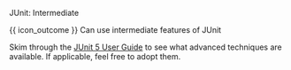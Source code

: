 <span id="title">JUnit: Intermediate</span>

<span id="prereqs"></span>

<span id="outcomes">{{ icon_outcome }} Can use intermediate features of JUnit</span>

<div id="body">

Skim through the [JUnit 5 User Guide](https://junit.org/junit5/docs/current/user-guide/) to see what advanced techniques are available. If applicable, feel free to adopt them.

</div>

<div id="extras">
</div>